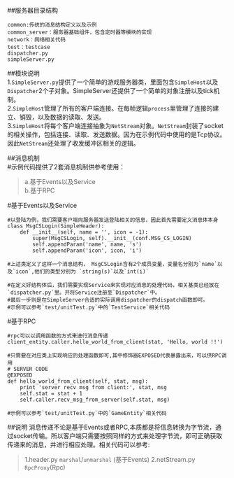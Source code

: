 ##服务器目录结构 
```
common:传统的消息结构定义以及示例
common_server：服务器基础组件，包含定时器等模块的实现
network：网络相关代码
test：testcase
dispatcher.py  
simpleServer.py
```
##模块说明  
  1.`SimpleServer.py`提供了一个简单的游戏服务器类，里面包含`SimpleHost`以及`Dispatcher`2个子对象。SimpleServer还提供了一个简单的对象注册以及tick机制。  
  2.`SimpleHost`管理了所有的客户端连接。在每帧逻辑`process`里管理了连接的建立、销毁，以及数据的读取、发送。  
  3.`SimpleHost`将每个客户端连接抽象为`NetStream`对象。`NetStream`封装了socket的相关操作，包括连接、读取、发送数据。因为在示例代码中使用的是Tcp协议。因此`NetStream`还处理了收发缓冲区相关的逻辑。
  
 ##消息机制  
  #示例代码提供了2套消息机制供参考使用：  
  >a.基于Events以及Service  
  >b.基于RPC

  
  
  
#基于Events以及Service 
```
#以登陆为例，我们需要客户端向服务器发送登陆相关的信息，因此首先需要定义消息体本身
class MsgCSLogin(SimpleHeader):
	def __init__(self, name = '', icon = -1):
		super(MsgCSLogin, self).__init__(conf.MSG_CS_LOGIN)
		self.appendParam('name', name, 's')
		self.appendParam('icon', icon, 'i')

#上述类定义了这样一个消息结构， MsgCSLogin含有2个成员变量，变量名分别为`name`以及`icon`,他们的类型分别为 `string(s)`以及`int(i)`

#在定义好结构体后，我们需要实现Service来实现对应消息的处理代码，相关基类已经放在`dispatcher.py`里。并将Service注册至`Dispatcher`中。
#最后一步则是在SimpleServer合适的实际调用dispatcher的dispatch函数即可。
#示例可以参考`test/unitTest.py`中的`TestService`相关代码
```

#基于RPC
```
#rpc可以以调用函数的方式来进行消息传递
client_entity.caller.hello_world_from_client(stat, 'Hello, world !!')

#只需要在对应类上实现响应的处理函数即可,其中修饰器EXPOSED代表暴露出来，可以供RPC调用
# SERVER CODE
@EXPOSED
def hello_world_from_client(self, stat, msg):
	print 'server recv msg from client:', stat, msg
	self.stat = stat + 1
	self.caller.recv_msg_from_server(self.stat, msg)

#示例可以参考`test/unitTest.py`中的`GameEntity`相关代码
```


##说明
消息传递不论是基于Events或者RPC,本质都是将信息转换为字节流，通过socket传输。所以客户端只需要按照同样的方式来处理字节流，即可正确获取传递来的消息，并进行相应处理。相关代码可以参考:
>1.header.py `marshal`/`unmarshal` (基于Events)
>2.netStream.py `RpcProxy`(Rpc)
